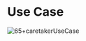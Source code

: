 # Use Case

![65+caretakerUseCase](https://user-images.githubusercontent.com/43782542/139594923-3a492047-b859-4fff-b8d7-a76f9b76422c.jpg)

